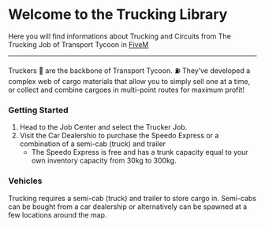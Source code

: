 # Welcome to the Trucking Library

Here you will find informations about Trucking and Circuits from The Trucking Job of Transport Tycoon in [FiveM](https://fivem.net)

---

Truckers 🚚 are the backbone of Transport Tycoon. ⛽ They’ve developed a complex web of cargo materials that allow you to simply sell one at a time, or collect and combine cargoes in multi-point routes for maximum profit!

### Getting Started

 1. Head to the Job Center and select the Trucker Job.
 2. Visit the Car Dealershio to purchase the Speedo Express or a combination of a semi-cab (truck) and trailer
     * The Speedo Express is free and has a trunk capacity equal to your own inventory capacity from 30kg to 300kg.

### Vehicles

Trucking requires a semi-cab (truck) and trailer to store cargo in. Semi-cabs can be bought from a car dealership or alternatively can be spawned at a few locations around the map.